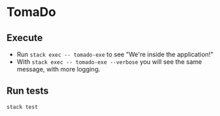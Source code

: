 # TomaDo

## Execute

* Run `stack exec -- tomado-exe` to see "We're inside the application!"
* With `stack exec -- tomado-exe --verbose` you will see the same message, with more logging.

## Run tests

`stack test`
